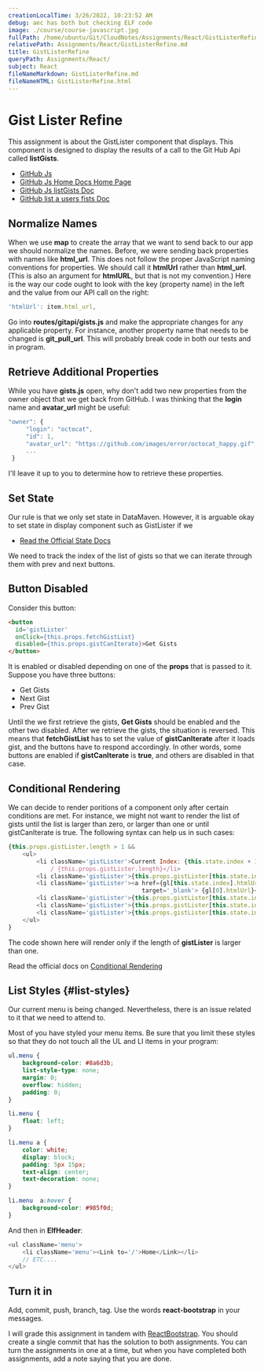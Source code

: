 ```yaml
---
creationLocalTime: 3/26/2022, 10:23:52 AM
debug: aec has both but checking ELF code
image: ./course/course-javascript.jpg
fullPath: /home/ubuntu/Git/CloudNotes/Assignments/React/GistListerRefine.md
relativePath: Assignments/React/GistListerRefine.md
title: GistListerRefine
queryPath: Assignments/React/
subject: React
fileNameMarkdown: GistListerRefine.md
fileNameHTML: GistListerRefine.html
---
```



<!-- toc -->
<!-- tocstop -->

# Gist Lister Refine

This assignment is about the GistLister component that displays. This component is designed to display the results of a call to the Git Hub Api called **listGists**.

- [GitHub Js](https://github.com/github-tools/github)
- [GitHub Js Home Docs Home Page](http://github-tools.github.io/github/)
- [GitHub Js listGists Doc](http://github-tools.github.io/github/docs/3.1.0/User.html#listGists)
- [GitHub list a users fists Doc](https://developer.github.com/v3/gists/#list-a-users-gists)

## Normalize Names

When we use **map** to create the array that we want to send back to our app we should normalize the names. Before, we were sending back properties with names like **html_url**. This does not follow the proper JavaScript naming conventions for properties. We should call it **htmlUrl** rather than **html_url**. (This is also an argument for **htmlURL**, but that is not my convention.) Here is the way our code ought to look with the key (property name) in the left and the value from our API call on the right:

```javascript
'htmlUrl': item.html_url,
```

Go into **routes/gitapi/gists.js** and make the appropriate changes for any applicable property. For instance, another property name that needs to be changed is **git_pull_url**. This will probably break code in both our tests and in program.

## Retrieve Additional Properties

While you have **gists.js** open, why don't add two new properties from the owner object that we get back from GitHub. I was thinking that the **login** name and **avatar_url** might be useful:

```javascript
"owner": {
     "login": "octocat",
     "id": 1,
     "avatar_url": "https://github.com/images/error/octocat_happy.gif",
     ...
 }
```

I'll leave it up to you to determine how to retrieve these properties.

## Set State

Our rule is that we only set state in DataMaven. However, it is arguable okay to set state in display component such as GistLister if we

- [Read the Official State Docs][state-docs]

[state-docs]: https://facebook.github.io/react/docs/react-component.html#setstate

We need to track the index of the list of gists so that we can iterate through them with prev and next buttons.

## Button Disabled

Consider this button:

```html
<button
  id='gistLister'
  onClick={this.props.fetchGistList}
  disabled={this.props.gistCanIterate}>Get Gists
</button>
```

It is enabled or disabled depending on one of the **props** that is passed to it. Suppose you have three buttons:

- Get Gists
- Next Gist
- Prev Gist

Until the we first retrieve the gists, **Get Gists** should be enabled and the other two disabled. After we retrieve the gists, the situation is reversed. This means that **fetchGistList** has to set the value of **gistCanIterate** after it loads gist, and the buttons have to respond accordingly. In other words, some buttons are enabled if **gistCanIterate** is **true**, and others are disabled in that case.

## Conditional Rendering

We can decide to render poritions of a component only after certain conditions are met. For instance, we might not want to render the list of gists until the list is larger than zero, or larger than one or until gistCanIterate is true. The following syntax can help us in such cases:

```javascript
{this.props.gistLister.length > 1 &&
    <ul>
        <li className='gistLister'>Current Index: {this.state.index + 1}
            / {this.props.gistLister.length}</li>
        <li className='gistLister'>{this.props.gistLister[this.state.index].description}</li>
        <li className='gistLister'><a href={gl[this.state.index].htmlUrl}
                                      target='_blank'> {gl[0].htmlUrl}</a></li>
        <li className='gistLister'>{this.props.gistLister[this.state.index].gitPullUrl}</li>
        <li className='gistLister'>{this.props.gistLister[this.state.index].id}</li>
        <li className='gistLister'>{this.props.gistLister[this.state.index].login}</li>
    </ul>
}
```

The code shown here will render only if the length of **gistLister** is larger than one.

Read the official docs on [Conditional Rendering](https://facebook.github.io/react/docs/conditional-rendering.html)

## List Styles {#list-styles}

Our current menu is being changed. Nevertheless, there is an issue related to it that we need to attend to.

Most of you have styled your menu items. Be sure that you limit these styles so that they do not touch all the UL and LI items in your program:

```css
ul.menu {
    background-color: #8a6d3b;
    list-style-type: none;
    margin: 0;
    overflow: hidden;
    padding: 0;
}

li.menu {
    float: left;
}

li.menu a {
    color: white;
    display: block;
    padding: 5px 15px;
    text-align: center;
    text-decoration: none;
}

li.menu  a:hover {
    background-color: #985f0d;
}
```

And then in **ElfHeader**:

```javascript
<ul className='menu'>
    <li className='menu'><Link to='/'>Home</Link></li>
    // ETC....
</ul>
```

## Turn it in

Add, commit, push, branch, tag. Use the words **react-bootstrap** in your messages.

I will grade this assignment in tandem with [ReactBootstrap][elf-rb]. You should create a single commit that has the solution to both assignments. You can turn the assignments in one at a time, but when you have completed both assignments, add a note saying that you are done.

[elf-rb]: http://www.ccalvert.net/books/CloudNotes/Assignments/React/ReactBootstrap.html
